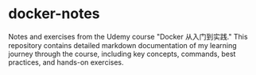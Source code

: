# docker-notes
Notes and exercises from the Udemy course "Docker 从入门到实践." This repository contains detailed markdown documentation of my learning journey through the course, including key concepts, commands, best practices, and hands-on exercises.
